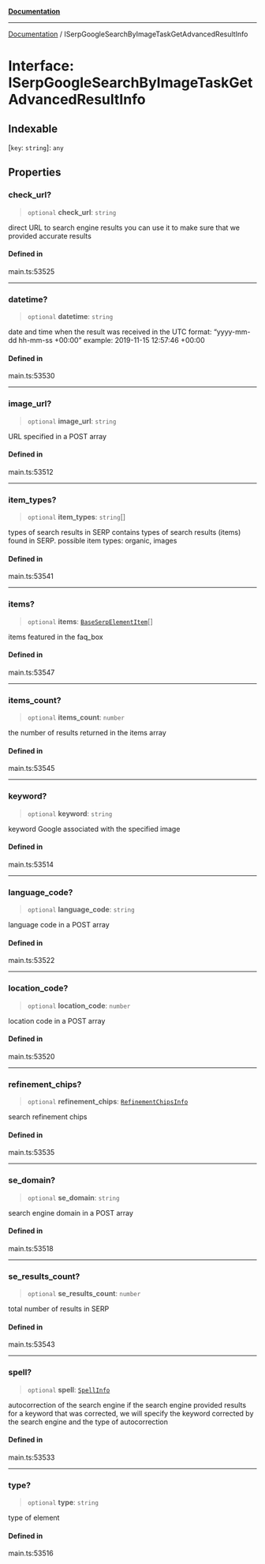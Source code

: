 [**Documentation**](../README.md)

***

[Documentation](../README.md) / ISerpGoogleSearchByImageTaskGetAdvancedResultInfo

# Interface: ISerpGoogleSearchByImageTaskGetAdvancedResultInfo

## Indexable

 \[`key`: `string`\]: `any`

## Properties

### check\_url?

> `optional` **check\_url**: `string`

direct URL to search engine results
you can use it to make sure that we provided accurate results

#### Defined in

main.ts:53525

***

### datetime?

> `optional` **datetime**: `string`

date and time when the result was received
in the UTC format: “yyyy-mm-dd hh-mm-ss +00:00”
example:
2019-11-15 12:57:46 +00:00

#### Defined in

main.ts:53530

***

### image\_url?

> `optional` **image\_url**: `string`

URL specified in a POST array

#### Defined in

main.ts:53512

***

### item\_types?

> `optional` **item\_types**: `string`[]

types of search results in SERP
contains types of search results (items) found in SERP.
possible item types:
organic,
images

#### Defined in

main.ts:53541

***

### items?

> `optional` **items**: [`BaseSerpElementItem`](../classes/BaseSerpElementItem.md)[]

items featured in the faq_box

#### Defined in

main.ts:53547

***

### items\_count?

> `optional` **items\_count**: `number`

the number of results returned in the items array

#### Defined in

main.ts:53545

***

### keyword?

> `optional` **keyword**: `string`

keyword Google associated with the specified image

#### Defined in

main.ts:53514

***

### language\_code?

> `optional` **language\_code**: `string`

language code in a POST array

#### Defined in

main.ts:53522

***

### location\_code?

> `optional` **location\_code**: `number`

location code in a POST array

#### Defined in

main.ts:53520

***

### refinement\_chips?

> `optional` **refinement\_chips**: [`RefinementChipsInfo`](../classes/RefinementChipsInfo.md)

search refinement chips

#### Defined in

main.ts:53535

***

### se\_domain?

> `optional` **se\_domain**: `string`

search engine domain in a POST array

#### Defined in

main.ts:53518

***

### se\_results\_count?

> `optional` **se\_results\_count**: `number`

total number of results in SERP

#### Defined in

main.ts:53543

***

### spell?

> `optional` **spell**: [`SpellInfo`](../classes/SpellInfo.md)

autocorrection of the search engine
if the search engine provided results for a keyword that was corrected, we will specify the keyword corrected by the search engine and the type of autocorrection

#### Defined in

main.ts:53533

***

### type?

> `optional` **type**: `string`

type of element

#### Defined in

main.ts:53516
